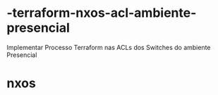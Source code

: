 # -terraform-nxos-acl-ambiente-presencial
Implementar Processo Terraform nas ACLs dos Switches do ambiente Presencial 
# nxos
